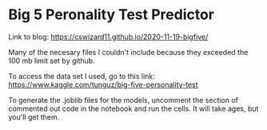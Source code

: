 # Big 5 Peronality Test Predictor

Link to blog: <https://cswizard11.github.io/2020-11-19-bigfive/>

Many of the necesary files I couldn't include because they exceeded the 100 mb limit set by github.

To access the data set I used, go to this link: <https://www.kaggle.com/tunguz/big-five-personality-test>

To generate the .joblib files for the models, uncomment the section of commented out code in the notebook and run the cells. It will take ages, but you'll get them.
